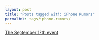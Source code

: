 ```yaml
---
layout: post
title: "Posts tagged with: iPhone Rumors"
permalink: tags/iphone-rumors/
---
```

[The September 12th event](/2012/09/the-september-12th-event)
